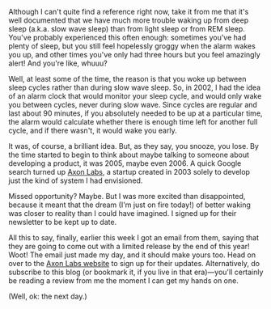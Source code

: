 <!--
.. title: The Science of Sleep Presents: A Better Alarm Clock
.. slug: the-science-of-sleep-presents-a-better-alarm-clock
.. date: 2008-10-31 22:32:40
.. tags: 
.. category: 
.. link: 
.. description: 
.. type: text
.. has_math: no
.. status: published
.. wp-status: publish
-->

<html><body><p>Although I can't quite find a reference right now, take it from me that it's well documented that we have much more trouble waking up from deep sleep (a.k.a. slow wave sleep) than from light sleep or from REM sleep. You've probably experienced this often enough: sometimes you've had plenty of sleep, but you still feel hopelessly groggy when the alarm wakes you up, and other times you've only had three hours but you feel amazingly alert! And you're like, whuuu?

Well, at least some of the time, the reason is that you woke up between sleep cycles rather than during slow wave sleep. So, in 2002, I had the idea of an alarm clock that would monitor your sleep cycle, and would only wake you between cycles, never during slow wave. Since cycles are regular and last about 90 minutes, if you absolutely needed to be up at a particular time, the alarm would calculate whether there is enough time left for another full cycle, and if there wasn't, it would wake you early.

<!-- TEASER_END -->

It was, of course, a brilliant idea. But, as they say, you snooze, you lose. By the time started to begin to think about maybe talking to someone about developing a product, it was 2005, maybe even 2006. A quick Google search turned up <a href="http://axonlabs.com/">Axon Labs</a>, a startup created in 2003 solely to develop just the kind of system I had envisioned.

Missed opportunity? Maybe. But I was more excited than disappointed, because it meant that the dream (I'm just on fire today!) of better waking was closer to reality than I could have imagined. I signed up for their newsletter to be kept up to date.

All this to say, finally, earlier this week I got an email from them, saying that they are going to come out with a limited release by the end of this year! Woot! The email just made my day, and it should make yours too. Head on over to the <a href="http://axonlabs.com/">Axon Labs website</a> to sign up for their updates. Alternatively, do subscribe to this blog (or bookmark it, if you live in that era)—you'll certainly be reading a review from me the moment I can get my hands on one.

(Well, ok: the next day.)</p></body></html>
